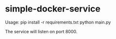 # simple-docker-service

Usage:
pip install -r requirements.txt
python main.py

The service will listen on port 8000.
